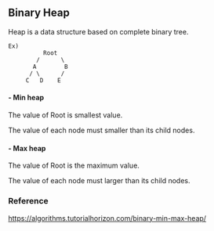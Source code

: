 ## Binary Heap

Heap is a data structure based on complete binary tree.

```
Ex)
          Root
        /      \
       A        B
      / \      / 
     C   D    E   
```

#### - Min heap

The value of Root is smallest value.

The value of each node must smaller than its child nodes.

#### - Max heap

The value of Root is the maximum value.

The value of each node must larger than its child nodes.

### Reference
https://algorithms.tutorialhorizon.com/binary-min-max-heap/
